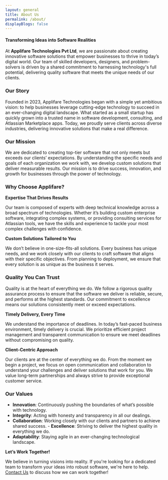 ```yaml
---
layout: general
title: About Us
permalink: /about/
displayBlogs: false
---
```


#### Transforming Ideas into Software Realities

At **Applifare Technologies Pvt Ltd**, we are passionate about creating innovative software solutions that empower businesses to thrive in today’s digital world. Our team of skilled developers, designers, and problem-solvers is driven by a shared commitment to harnessing technology's full potential, delivering quality software that meets the unique needs of our clients.

### Our Story

Founded in 2023, Applifare Technologies began with a simple yet ambitious vision: to help businesses leverage cutting-edge technology to succeed in an ever-changing digital landscape. What started as a small startup has quickly grown into a trusted name in software development, consulting, and Atlassian Marketplace apps. Today, we proudly serve clients across diverse industries, delivering innovative solutions that make a real difference.

### Our Mission

We are dedicated to creating top-tier software that not only meets but exceeds our clients’ expectations. By understanding the specific needs and goals of each organization we work with, we develop custom solutions that deliver measurable results. Our mission is to drive success, innovation, and growth for businesses through the power of technology.

### Why Choose Applifare?

**Expertise That Drives Results**

Our team is composed of experts with deep technical knowledge across a broad spectrum of technologies. Whether it’s building custom enterprise software, integrating complex systems, or providing consulting services for Atlassian tools, we have the skills and experience to tackle your most complex challenges with confidence.

**Custom Solutions Tailored to You**

We don’t believe in one-size-fits-all solutions. Every business has unique needs, and we work closely with our clients to craft software that aligns with their specific objectives. From planning to deployment, we ensure that every solution is as unique as the business it serves.

### Quality You Can Trust

Quality is at the heart of everything we do. We follow a rigorous quality assurance process to ensure that the software we deliver is reliable, secure, and performs at the highest standards. Our commitment to excellence means our solutions consistently meet or exceed expectations.

**Timely Delivery, Every Time**

We understand the importance of deadlines. In today’s fast-paced business environment, timely delivery is crucial. We prioritize efficient project management and transparent communication to ensure we meet deadlines without compromising on quality.

**Client-Centric Approach**

Our clients are at the center of everything we do. From the moment we begin a project, we focus on open communication and collaboration to understand your challenges and deliver solutions that work for you. We value long-term partnerships and always strive to provide exceptional customer service.

### Our Values

- **Innovation**: Continuously pushing the boundaries of what’s possible with technology.
- **Integrity**: Acting with honesty and transparency in all our dealings.
- **Collaboration**: Working closely with our clients and partners to achieve shared success. - **Excellence**: Striving to deliver the highest quality in everything we do.
- **Adaptability**: Staying agile in an ever-changing technological landscape.

**Let’s Work Together!**

We believe in turning visions into reality. If you're looking for a dedicated team to transform your ideas into robust software, we're here to help. [Contact Us][contact-us] to discuss how we can work together!

[contact-us]: mailto:help@applifare.com
